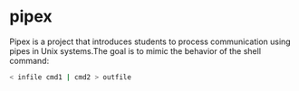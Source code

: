 # pipex
Pipex is a project that introduces students to process communication using pipes in Unix systems.The goal is to mimic the behavior of the shell command:
```bash
< infile cmd1 | cmd2 > outfile
